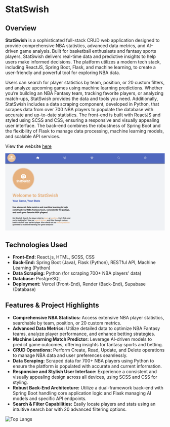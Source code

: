 # StatSwish

## Overview

**StatSwish** is a sophisticated full-stack CRUD web application designed to provide comprehensive NBA statistics, advanced data metrics, and AI-driven game analysis. Built for basketball enthusiasts and fantasy sports players, StatSwish delivers real-time data and predictive insights to help users make informed decisions. The platform utilizes a modern tech stack, including ReactJS, Spring Boot, Flask, and machine learning, to create a user-friendly and powerful tool for exploring NBA data.

Users can search for player statistics by team, position, or 20 custom filters, and analyze upcoming games using machine learning predictions. Whether you’re building an NBA Fantasy team, tracking favorite players, or analyzing match-ups, StatSwish provides the data and tools you need. Additionally, StatSwish includes a data scraping component, developed in Python, that scrapes data from over 700 NBA players to populate the database with accurate and up-to-date statistics. The front-end is built with ReactJS and styled using SCSS and CSS, ensuring a responsive and visually appealing user interface. The back-end combines the robustness of Spring Boot and the flexibility of Flask to manage data processing, machine learning models, and scalable API services.

View the website [here](https://statswish.vercel.app/)

![StatSwish Screenshot](statswishscreenshot.png)

## Technologies Used

* **Front-End:** React.js, HTML, SCSS, CSS
* **Back-End:** Spring Boot (Java), Flask (Python), RESTful API, Machine Learning (Python)
* **Data Scraping:** Python (for scraping 700+ NBA players' data)
* **Database:** PostgreSQL
* **Deployment:** Vercel (Front-End), Render (Back-End), Supabase (Database)

## Features & Project Highlights

* **Comprehensive NBA Statistics:** Access extensive NBA player statistics, searchable by team, position, or 20 custom metrics.
* **Advanced Data Metrics:** Utilize detailed data to optimize NBA Fantasy teams, analyze player performance, and enhance betting strategies.
* **Machine Learning Match Predictor:** Leverage AI-driven models to predict game outcomes, offering insights for fantasy sports and betting.
* **CRUD Operations:** Perform Create, Read, Update, and Delete operations to manage NBA data and user preferences seamlessly.
* **Data Scraping:** Scraped data for 700+ NBA players using Python to ensure the platform is populated with accurate and current information.
* **Responsive and Stylish User Interface:** Experience a consistent and visually appealing design across all devices, using SCSS and CSS for styling.
* **Robust Back-End Architecture:** Utilize a dual-framework back-end with Spring Boot handling core application logic and Flask managing AI models and specific API endpoints.
* **Search & Filter Capabilities:** Easily locate players and stats using an intuitive search bar with 20 advanced filtering options.

![Top Langs](https://github-readme-stats.vercel.app/api/top-langs/?username=AnishK05&size_weight=0&count_weight=1&langs_count=7)
